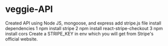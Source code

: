# veggie-API
Created API using Node JS, mongoose, and express
add stripe.js file
install dependencies 
1 npm install stripe
2 npm install react-stripe-checkout
3 npm install cors
Create a STRIPE_KEY in env which you will get from Stripe's official website.
